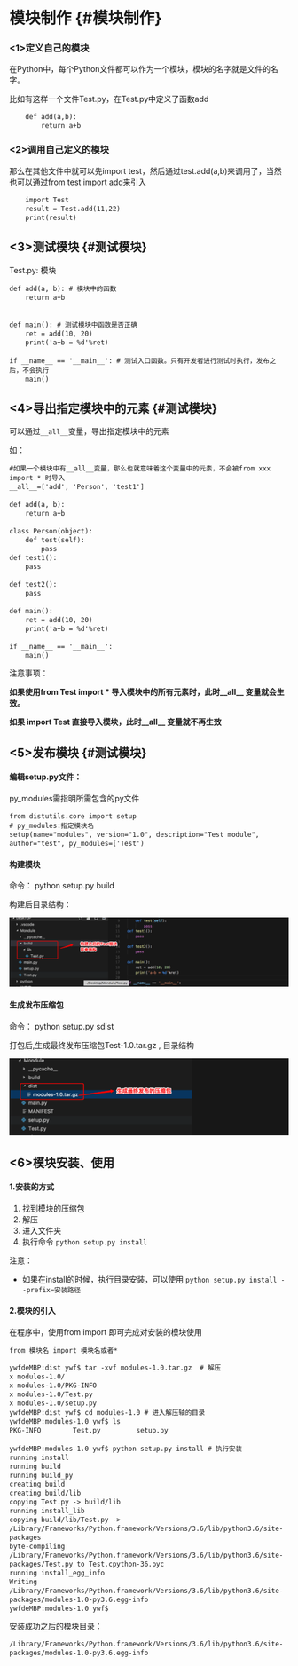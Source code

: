 # 模块制作 {#模块制作}

### &lt;1&gt;定义自己的模块

在Python中，每个Python文件都可以作为一个模块，模块的名字就是文件的名字。

比如有这样一个文件Test.py，在Test.py中定义了函数add

```
    def add(a,b):
        return a+b
```

### &lt;2&gt;调用自己定义的模块

那么在其他文件中就可以先import test，然后通过test.add\(a,b\)来调用了，当然也可以通过from test import add来引入

```
    import Test
    result = Test.add(11,22)
    print(result)
```

## &lt;3&gt;测试模块 {#测试模块}

Test.py: 模块

```
def add(a, b): # 模块中的函数
    return a+b


def main(): # 测试模块中函数是否正确
    ret = add(10, 20)
    print('a+b = %d'%ret)

if __name__ == '__main__': # 测试入口函数。只有开发者进行测试时执行，发布之后，不会执行
    main()
```

## &lt;4&gt;导出指定模块中的元素 {#测试模块}

可以通过`__all__`变量，导出指定模块中的元素

如：

```
#如果一个模块中有__all__变量，那么也就意味着这个变量中的元素，不会被from xxx import * 时导入
__all__=['add', 'Person', 'test1']

def add(a, b):
    return a+b

class Person(object):
    def test(self):
        pass
def test1():
    pass

def test2():
    pass

def main():
    ret = add(10, 20)
    print('a+b = %d'%ret)

if __name__ == '__main__':
    main()
```

注意事项：

**如果使用from Test import \* 导入模块中的所有元素时，此时\_\_all\_\_ 变量就会生效。**

**如果 import Test 直接导入模块，此时\_\_all\_\_ 变量就不再生效**

## &lt;5&gt;发布模块 {#测试模块}

#### 编辑setup.py文件：

py\_modules需指明所需包含的py文件

```
from distutils.core import setup
# py_modules:指定模块名
setup(name="modules", version="1.0", description="Test module", author="test", py_modules=['Test')
```

#### 构建模块

命令： python setup.py build

构建后目录结构：

![](/assets/Snip20180208_2.png)

#### 生成发布压缩包

命令： python setup.py sdist

打包后,生成最终发布压缩包Test-1.0.tar.gz , 目录结构

![](/assets/Snip20180208_3.png)

## &lt;6&gt;模块安装、使用

#### 1.安装的方式

1. 找到模块的压缩包
2. 解压
3. 进入文件夹
4. 执行命令
   `python setup.py install`

注意：

* 如果在install的时候，执行目录安装，可以使用
  `python setup.py install --prefix=安装路径`

#### 2.模块的引入

在程序中，使用from import 即可完成对安装的模块使用

`from 模块名 import 模块名或者*`

```
ywfdeMBP:dist ywf$ tar -xvf modules-1.0.tar.gz  # 解压
x modules-1.0/
x modules-1.0/PKG-INFO
x modules-1.0/Test.py
x modules-1.0/setup.py
ywfdeMBP:dist ywf$ cd modules-1.0 # 进入解压轴的目录
ywfdeMBP:modules-1.0 ywf$ ls
PKG-INFO        Test.py         setup.py

ywfdeMBP:modules-1.0 ywf$ python setup.py install # 执行安装
running install
running build
running build_py
creating build
creating build/lib
copying Test.py -> build/lib
running install_lib
copying build/lib/Test.py -> /Library/Frameworks/Python.framework/Versions/3.6/lib/python3.6/site-packages
byte-compiling /Library/Frameworks/Python.framework/Versions/3.6/lib/python3.6/site-packages/Test.py to Test.cpython-36.pyc
running install_egg_info
Writing /Library/Frameworks/Python.framework/Versions/3.6/lib/python3.6/site-packages/modules-1.0-py3.6.egg-info
ywfdeMBP:modules-1.0 ywf$
```

安装成功之后的模块目录：

```
/Library/Frameworks/Python.framework/Versions/3.6/lib/python3.6/site-packages/modules-1.0-py3.6.egg-info

```




